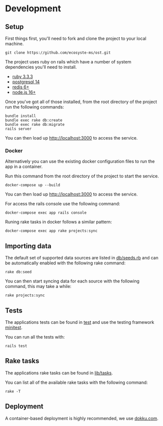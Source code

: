 # Development

## Setup

First things first, you'll need to fork and clone the project to your local machine.

`git clone https://github.com/ecosyste-ms/ost.git`

The project uses ruby on rails which have a number of system dependencies you'll need to install. 

- [ruby 3.3.3](https://www.ruby-lang.org/en/documentation/installation/)
- [postgresql 14](https://www.postgresql.org/download/)
- [redis 6+](https://redis.io/download/)
- [node.js 16+](https://nodejs.org/en/download/)

Once you've got all of those installed, from the root directory of the project run the following commands:

```
bundle install
bundle exec rake db:create
bundle exec rake db:migrate
rails server
```

You can then load up [http://localhost:3000](http://localhost:3000) to access the service.

### Docker

Alternatively you can use the existing docker configuration files to run the app in a container.

Run this command from the root directory of the project to start the service.

`docker-compose up --build`

You can then load up [http://localhost:3000](http://localhost:3000) to access the service.

For access the rails console use the following command:

`docker-compose exec app rails console`

Runing rake tasks in docker follows a similar pattern:

`docker-compose exec app rake projects:sync`

## Importing data

The default set of supported data sources are listed in [db/seeds.rb](db/seeds.rb) and can be automatically enabled with the following rake command:

`rake db:seed`

You can then start syncing data for each source with the following command, this may take a while:

`rake projects:sync`

## Tests

The applications tests can be found in [test](test) and use the testing framework [minitest](https://github.com/minitest/minitest).

You can run all the tests with:

`rails test`

## Rake tasks

The applications rake tasks can be found in [lib/tasks](lib/tasks).

You can list all of the available rake tasks with the following command:

`rake -T`

## Deployment

A container-based deployment is highly recommended, we use [dokku.com](https://dokku.com/).